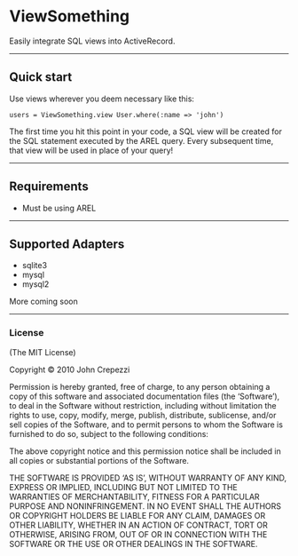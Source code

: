 # ViewSomething

Easily integrate SQL views into ActiveRecord.

---

## Quick start

Use views wherever you deem necessary like this:

    users = ViewSomething.view User.where(:name => 'john')

The first time you hit this point in your code, a SQL view will be created for the SQL statement executed by the AREL query.  Every subsequent time, that view will be used in place of your query!

---

## Requirements

* Must be using AREL

---

## Supported Adapters

* sqlite3
* mysql
* mysql2

More coming soon

---

### License

(The MIT License)

Copyright © 2010 John Crepezzi

Permission is hereby granted, free of charge, to any person obtaining a copy of this software and associated documentation files (the ‘Software’), to deal in the Software without restriction, including without limitation the rights to use, copy, modify, merge, publish, distribute, sublicense, and/or sell copies of the Software, and to permit persons to whom the Software is furnished to do so, subject to the following conditions:

The above copyright notice and this permission notice shall be included in all copies or substantial portions of the Software.

THE SOFTWARE IS PROVIDED ‘AS IS’, WITHOUT WARRANTY OF ANY KIND, EXPRESS OR IMPLIED, INCLUDING BUT NOT LIMITED TO THE WARRANTIES OF MERCHANTABILITY, FITNESS FOR A PARTICULAR PURPOSE AND NONINFRINGEMENT. IN NO EVENT SHALL THE AUTHORS OR COPYRIGHT HOLDERS BE LIABLE FOR ANY CLAIM, DAMAGES OR OTHER LIABILITY, WHETHER IN AN ACTION OF CONTRACT, TORT OR OTHERWISE, ARISING FROM, OUT OF OR IN CONNECTION WITH THE SOFTWARE OR THE USE OR OTHER DEALINGS IN THE SOFTWARE. 
